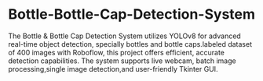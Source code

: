# Bottle-Bottle-Cap-Detection-System
The Bottle &amp; Bottle Cap Detection System utilizes YOLOv8 for advanced real-time object detection, specially bottles and bottle caps.labeled dataset of 400 images with Roboflow, this project offers efficient, accurate detection capabilities. The system supports live webcam, batch image processing,single image detection,and user-friendly Tkinter GUI.
